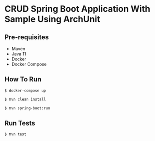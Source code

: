 # CRUD Spring Boot Application With Sample Using ArchUnit

## Pre-requisites

  - Maven
  - Java 11
  - Docker
  - Docker Compose

## How To Run


```sh
$ docker-compose up
```
```sh
$ mvn clean install
```
```sh
$ mvn spring-boot:run
```
## Run Tests

```sh
$ mvn test
```

